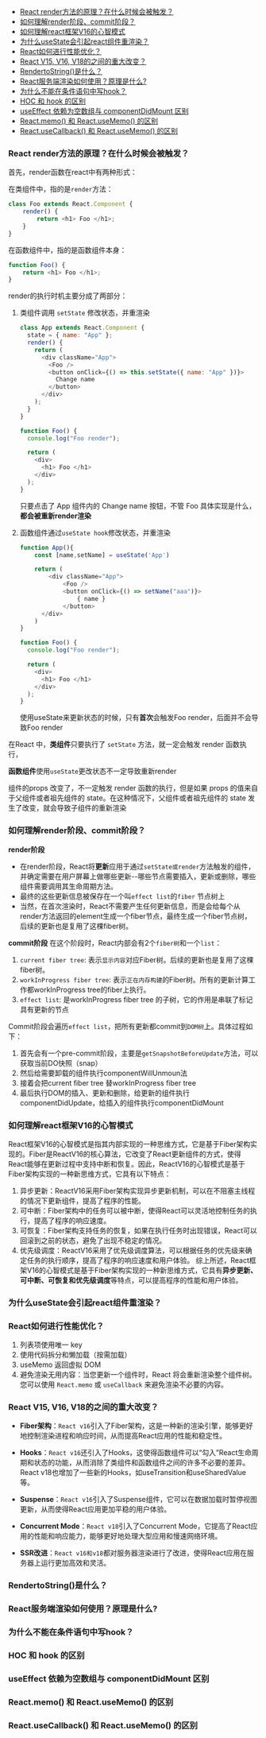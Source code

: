 - [React render方法的原理？在什么时候会被触发？](#react-render方法的原理在什么时候会被触发)
- [如何理解render阶段、commit阶段？](#如何理解render阶段commit阶段)
- [如何理解react框架V16的心智模式](#如何理解react框架v16的心智模式)
- [为什么useState会引起react组件重渲染？](#为什么usestate会引起react组件重渲染)
- [React如何进行性能优化？](#react如何进行性能优化)
- [React V15, V16, V18的之间的重大改变？](#react-v15-v16-v18的之间的重大改变)
- [RendertoString()是什么？](#rendertostring是什么)
- [React服务端渲染如何使用？原理是什么?](#react服务端渲染如何使用原理是什么)
- [为什么不能在条件语句中写hook？](#为什么不能在条件语句中写hook)
- [HOC 和 hook 的区别](#hoc-和-hook-的区别)
- [useEffect 依赖为空数组与 componentDidMount 区别](#useeffect-依赖为空数组与-componentdidmount-区别)
- [React.memo() 和 React.useMemo() 的区别](#reactmemo-和-reactusememo-的区别)
- [React.useCallback() 和 React.useMemo() 的区别](#reactusecallback-和-reactusememo-的区别)


### React render方法的原理？在什么时候会被触发？

首先，render函数在react中有两种形式：

在类组件中，指的是`render`方法：

```js
class Foo extends React.Component {
    render() {
        return <h1> Foo </h1>;
    }
}
```

在函数组件中，指的是函数组件本身：

```js
function Foo() {
    return <h1> Foo </h1>;
}
```

render的执行时机主要分成了两部分：

1. 类组件调用 `setState` 修改状态，并重渲染
   
   ```js
   class App extends React.Component {
     state = { name: "App" };
     render() {
       return (
         <div className="App">
           <Foo />
           <button onClick={() => this.setState({ name: "App" })}>
             Change name
           </button>
         </div>
       );
     }
   }   

   function Foo() {
     console.log("Foo render");   

     return (
       <div>
         <h1> Foo </h1>
       </div>
     );
   }
   ```

   只要点击了 App 组件内的 Change name 按钮，不管 Foo 具体实现是什么，**都会被重新render渲染**
2. 函数组件通过`useState hook`修改状态，并重渲染

   ```js
   function App(){
       const [name,setName] = useState('App')
   
       return (
           <div className="App">
               <Foo />
               <button onClick={() => setName("aaa")}>
                   { name }
               </button>
         </div>
       )
   }
   
   function Foo() {
     console.log("Foo render");
   
     return (
       <div>
         <h1> Foo </h1>
       </div>
     );
   }
   ```

   使用useState来更新状态的时候，只有**首次**会触发Foo render，后面并不会导致Foo render

在React 中，**类组件**只要执行了 `setState` 方法，就一定会触发 render 函数执行，

**函数组件**使用`useState`更改状态不一定导致重新render

组件的props 改变了，不一定触发 render 函数的执行，但是如果 props 的值来自于父组件或者祖先组件的 state。在这种情况下，父组件或者祖先组件的 state 发生了改变，就会导致子组件的重新渲染

### 如何理解render阶段、commit阶段？

**render阶段**

- 在render阶段，React将**更新**应用于通过`setState或render`方法触发的组件，并确定需要在用户屏幕上做哪些更新--哪些节点需要插入，更新或删除，哪些组件需要调用其生命周期方法。
- 最终的这些更新信息被保存在一个叫`effect list`的`fiber` 节点树上
- 当然，在首次渲染时，React不需要产生任何更新信息，而是会给每个从render方法返回的element生成一个fiber节点，最终生成一个fiber节点树， 后续的更新也是复用了这棵fiber树。

**commit阶段**
在这个阶段时，React内部会有2个`fiber树`和一个`list`：

  1. `current fiber tree`: 表示`显示内容`对应Fiber树。后续的更新也是复用了这棵fiber树。
  2. `workInProgress fiber tree`: 表示`正在内存构建`的Fiber树。所有的更新计算工作都workInProgress tree的fiber上执行。
  3. `effect list`: 是workInProgress fiber tree 的子树，它的作用是串联了标记具有更新的节点

Commit阶段会遍历`effect list`，把所有更新都commit到`DOM树`上。具体过程如下：

1. 首先会有一个pre-commit阶段，主要是`getSnapshotBeforeUpdate`方法，可以获取当前DO快照（snap）
2. 然后给需要卸载的组件执行componentWillUnmoun法
3. 接着会把current fiber tree 替workInProgress fiber tree
4. 最后执行DOM的插入、更新和删除，给更新的组件执行componentDidUpdate，给插入的组件执行componentDidMount
   
### 如何理解react框架V16的心智模式

React框架V16的心智模式是指其内部实现的一种思维方式，它是基于Fiber架构实现的。Fiber是ReactV16的核心算法，它改变了React更新组件的方式，使得React能够在更新过程中支持中断和恢复。因此，ReactV16的心智模式是基于Fiber架构实现的一种新思维方式，它具有以下特点：

1. 异步更新：ReactV16采用Fiber架构实现异步更新机制，可以在不阻塞主线程的情况下更新组件，提高了程序的性能。
2. 可中断：Fiber架构中的任务可以被中断，使得React可以灵活地控制任务的执行，提高了程序的响应速度。
3. 可恢复：Fiber架构支持任务的恢复，如果在执行任务时出现错误，React可以回滚到之前的状态，避免了出现不稳定的情况。
4. 优先级调度：ReactV16采用了优先级调度算法，可以根据任务的优先级来确定任务的执行顺序，提高了程序的响应速度和用户体验。
综上所述，React框架V16的心智模式是基于Fiber架构实现的一种新思维方式，它具有**异步更新、可中断、可恢复和优先级调度**等特点，可以提高程序的性能和用户体验。

### 为什么useState会引起react组件重渲染？

### React如何进行性能优化？

1. 列表项使用唯一 key
2. 使用代码拆分和懒加载（按需加载）
3. useMemo 返回虚拟 DOM
4. 避免渲染无用内容：当您更新一个组件时，React 将会重新渲染整个组件树。您可以使用 `React.memo` 或 `useCallback` 来避免渲染不必要的内容。

### React V15, V16, V18的之间的重大改变？

- **Fiber架构**：`React v16`引入了Fiber架构，这是一种新的渲染引擎，能够更好地控制渲染进程和响应时间，从而提高React应用的性能和稳定性。

- **Hooks**：`React v16`还引入了Hooks，这使得函数组件可以“勾入”React生命周期和状态的功能，从而消除了类组件和函数组件之间的许多不必要的差异。React v18也增加了一些新的Hooks，如useTransition和useSharedValue等。

- **Suspense**：`React v16`引入了Suspense组件，它可以在数据加载时暂停视图更新，从而使得React应用更加平稳的用户体验。

- **Concurrent Mode**：`React v18`引入了Concurrent Mode，它提高了React应用的性能和响应能力，能够更好地处理大型应用和慢速网络环境。

- **SSR改进**：`React v16和v18`都对服务器渲染进行了改进，使得React应用在服务器上运行更加高效和灵活。

### RendertoString()是什么？

### React服务端渲染如何使用？原理是什么?

### 为什么不能在条件语句中写hook？

### HOC 和 hook 的区别

### useEffect 依赖为空数组与 componentDidMount 区别

### React.memo() 和 React.useMemo() 的区别


### React.useCallback() 和 React.useMemo() 的区别